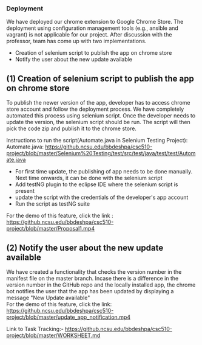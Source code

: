 ### Deployment <br>

We have deployed our chrome extension to Google Chrome Store. The deployment using configuration management tools (e.g., ansible and vagrant) is not applicable for our project. After discussion with the professor, team has come up with two implementations.<br>
* Creation of selenium script to publish the app on chrome store
* Notify the user about the new update available
## (1) Creation of selenium script to publish the app on chrome store
To publish the newer version of the app, developer has to access chrome store account and follow the deployment process. We have completely automated this process using selenium script. Once the developer needs to update the version, the selenium script should be run. The script will then pick the code zip and publish it to the chrome store. <br>

Instructions to run the script(Automate.java in Selenium Testing Project):<br>
Automate.java: https://github.ncsu.edu/bbdeshpa/csc510-project/blob/master/Selenium%20Testing/test/src/test/java/test/test/Automate.java
* For first time update, the publishing of app needs to be done manually. Next time onwards, it can be done with the selenium script
* Add testNG plugin to the eclipse IDE where the selenium script is present
* update the script with the credentials of the developer's app account
* Run the script as testNG suite

For the demo of this feature, click the link : https://github.ncsu.edu/bbdeshpa/csc510-project/blob/master/Proposal1.mp4

## (2) Notify the user about the new update available
We have created a functionality that checks the version number in the manifest file on the master branch. Incase there is a difference in the version number in the GitHub repo and the locally installed app, the chrome bot notifies the user that the app has been updated by displaying a message "New Update available"<br>
For the demo of this feature, click the link: https://github.ncsu.edu/bbdeshpa/csc510-project/blob/master/update_app_notification.mp4

Link to Task Tracking:- https://github.ncsu.edu/bbdeshpa/csc510-project/blob/master/WORKSHEET.md




